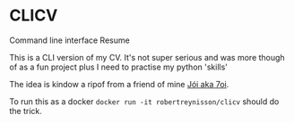 # CLICV
Command line interface Resume

This is a CLI version of my CV. It's not super serious and was more though of as a fun project plus I need to practise my python 'skills'

The idea is kindow a ripof from a friend of mine [Jói aka 7oi]('https://github.com/7oi'). 

To run this as a docker ```docker run -it robertreynisson/clicv``` should do the trick. 